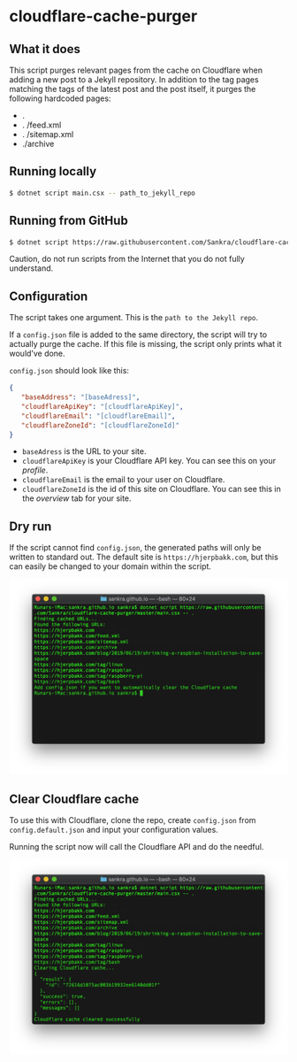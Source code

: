 # cloudflare-cache-purger

## What it does

This script purges relevant pages from the cache on Cloudflare when adding a new post to a Jekyll repository. In addition to the tag pages matching the tags of the latest post and the post itself, it purges the following hardcoded pages:

- .
- . /feed.xml
- . /sitemap.xml
- ./archive

## Running locally

```bash
$ dotnet script main.csx -- path_to_jekyll_repo
```

## Running from GitHub

```bash
$ dotnet script https://raw.githubusercontent.com/Sankra/cloudflare-cache-purger/master/main.csx -- path_to_jekyll_repo
```

Caution, do not run scripts from the Internet that you do not fully understand.

## Configuration

The script takes one argument. This is the `path to the Jekyll repo`.

If a `config.json` file is added to the same directory, the script will try to actually purge the cache. If this file is missing, the script only prints what it would’ve done.

`config.json` should look like this:

```JSON
{
   "baseAddress": "[baseAdress]",
   "cloudflareApiKey": "[cloudflareApiKey]",
   "cloudflareEmail": "[cloudflareEmail]",
   "cloudflareZoneId": "[cloudflareZoneId]"
}
```

- `baseAdress` is the URL to your site.
- `cloudflareApiKey` is your Cloudflare API key. You can see this on your *profile*.
- `cloudflareEmail` is the email to your user on Cloudflare.
- `cloudflareZoneId` is the id of this site on Cloudflare. You can see this in the *overview* tab for your site.

## Dry run

If the script cannot find `config.json`, the generated paths will only be written to standard out. The default site is `https://hjerpbakk.com`, but this can easily be changed to your domain within the script.

<p align="center">
    <img src="dry-run.png" width="682" alt="Example from a local dry run" />
</p>

## Clear Cloudflare cache

To use this with Cloudflare, clone the repo, create `config.json` from `config.default.json` and input your configuration values.

Running the script now will call the Cloudflare API and do the needful.

<p align="center">
    <img src="cloudflare-clear.png" width="682" alt="Example clearing the Cloudflare cache" />
</p>